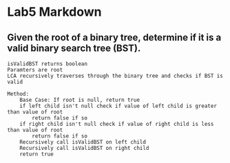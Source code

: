 # Lab5 Markdown
## Given the root of a binary tree, determine if it is a valid binary search tree (BST).


```
isValidBST returns boolean
Paramters are root
LCA recursively traverses through the binary tree and checks if BST is valid

Method:
    Base Case: If root is null, return true
    if left child isn't null check if value of left child is greater than value of root
        return false if so
    if right child isn't null check if value of right child is less than value of root
        return false if so
    Recursively call isValidBST on left child
    Recursively call isValidBST on right child
    return true